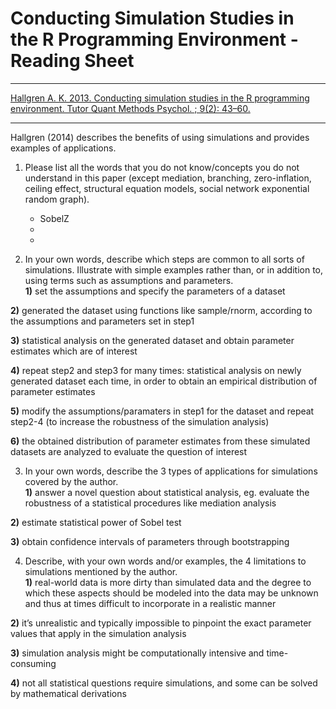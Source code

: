 # Conducting Simulation Studies in the R Programming Environment - Reading Sheet

***
[Hallgren A. K. 2013. Conducting simulation studies in the R programming environment. Tutor Quant Methods Psychol. ; 9(2): 43–60.](https://doi.org/10.20982/tqmp.09.2.p043) 

***

Hallgren (2014) describes the benefits of using simulations and provides examples of applications.

1)	Please list all the words that you do not know/concepts you do not understand in this paper (except mediation, branching, zero-inflation, ceiling effect, structural equation models, social network exponential random graph).  
    *  SobelZ
    *  
    *  

2) In your own words, describe which steps are common to all sorts of simulations. Illustrate with simple examples rather than, or in addition to, using terms such as assumptions and parameters.  
**1)**   set the assumptions and specify the parameters of a dataset

**2)**   generated the dataset using functions like sample/rnorm, according to the assumptions and parameters set in step1 

**3)**   statistical analysis on the generated dataset and obtain parameter estimates which are of interest

**4)**   repeat step2 and step3 for many times: statistical analysis on newly generated dataset each time, in order to obtain an empirical distribution of parameter estimates

**5)**   modify the assumptions/paramaters in step1 for the dataset and repeat step2-4 (to increase the robustness of the simulation analysis)

**6)**   the obtained distribution of parameter estimates from these simulated datasets are analyzed to evaluate the question of interest



3)	In your own words, describe the 3 types of applications for simulations covered by the author.  
**1)**   answer a novel question about statistical analysis, eg. evaluate the robustness of a statistical procedures like mediation analysis

**2)**   estimate statistical power of Sobel test

**3)**   obtain confidence intervals of parameters through bootstrapping

4)	Describe, with your own words and/or examples, the 4 limitations to simulations mentioned by the author.  
**1)**   real-world data is more dirty than simulated data and the degree to which these aspects should be modeled into the data may be unknown and thus at times difficult to incorporate in a realistic manner

**2)**   it’s unrealistic and typically impossible to pinpoint the exact parameter values that apply in the simulation analysis 

**3)**   simulation analysis might be computationally intensive and time-consuming 

**4)**   not all statistical questions require simulations, and some can be solved by mathematical derivations
